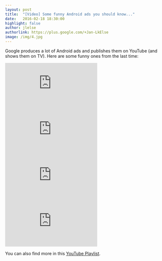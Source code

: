 ```yaml
---
layout: post
title:  "[Video] Some funny Android ads you should know..."
date:   2016-02-18 18:30:00
highlight: false
author: jlelse
authorlink: https://plus.google.com/+Jan-LkElse
image: /img/4.jpg
---
```

Google produces a lot of Android ads and publishes them on YouTube (and shows them on TV). Here are some funny ones from the last time:

<iframe src="https://www.youtube.com/embed/5HbDQQ5WlS8" frameborder="0" allowfullscreen></iframe><br />

<iframe src="https://www.youtube.com/embed/vnVuqfXohxc" frameborder="0" allowfullscreen></iframe><br />

<iframe src="https://www.youtube.com/embed/TRmgMe2STL0" frameborder="0" allowfullscreen></iframe><br />

<iframe src="https://www.youtube.com/embed/WwSrL97kQSU" frameborder="0" allowfullscreen></iframe><br />

You can also find more in this [YouTube Playlist](https://www.youtube.com/playlist?list=PLOcMSsuppV4pWBxVVJGE9dOeHUtOxHJDd).
